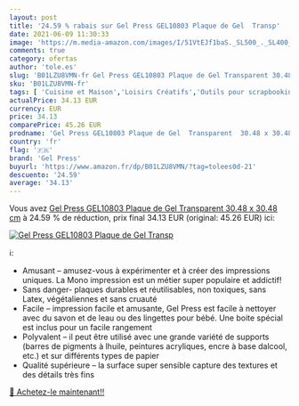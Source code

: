 ```yaml
---
layout: post
title: '24.59 % rabais sur Gel Press GEL10803 Plaque de Gel  Transp'
date: 2021-06-09 11:30:33
image: 'https://m.media-amazon.com/images/I/51VtEJf1baS._SL500_._SL400_.jpg'
comments: true
category: ofertas
author: 'tole.es'
slug: 'B01LZU8VMN-fr Gel Press GEL10803 Plaque de Gel Transparent 30.48 x 30.48 cm'
sku: 'B01LZU8VMN-fr'
tags: [ 'Cuisine et Maison','Loisirs Créatifs','Outils pour scrapbooking','Scrapbooking','gel press', ]
actualPrice: 34.13 EUR
currency: EUR
price: 34.13
comparePrice: 45.26 EUR
prodname: 'Gel Press GEL10803 Plaque de Gel  Transparent  30.48 x 30.48 cm'
country: 'fr'
flag: '🇫🇷'
brand: 'Gel Press'
buyurl: 'https://www.amazon.fr/dp/B01LZU8VMN/?tag=tolees0d-21'
descuento: '24.59'
average: '34.13'
---
```


Vous avez [Gel Press GEL10803 Plaque de Gel  Transparent  30.48 x 30.48 cm](https://www.amazon.fr/dp/B01LZU8VMN/?tag=tolees0d-21)  à  24.59 % de réduction, prix final  34.13 EUR (original: 45.26 EUR) ici:

[![Gel Press GEL10803 Plaque de Gel  Transp](https://m.media-amazon.com/images/I/51VtEJf1baS._SL500_._SL400_.jpg)](https://www.amazon.fr/dp/B01LZU8VMN/?tag=tolees0d-21)

ℹ️:

- Amusant – amusez-vous à expérimenter et à créer des impressions uniques. La Mono impression est un métier super populaire et addictif!
- Sans danger- plaques durables et réutilisables, non toxiques, sans Latex, végétaliennes et sans cruauté
- Facile – impression facile et amusante, Gel Press est facile à nettoyer avec du savon et de leau ou des lingettes pour bébé. Une boite spécial est inclus pour un facile rangement
- Polyvalent – il peut être utilisé avec une grande variété de supports (barres de pigments à lhuile, peintures acryliques, encre à base dalcool, etc.) et sur différents types de papier
- Qualité supérieure – la surface super sensible capture des textures et des détails très fins

[🛒 Achetez-le maintenant!!](https://www.amazon.fr/dp/B01LZU8VMN/?tag=tolees0d-21)
